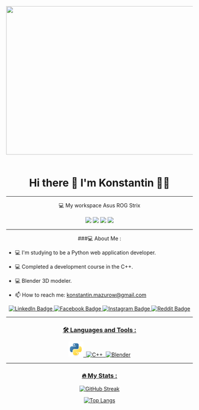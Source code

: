 <div align="center">
  <img src="https://img.freepik.com/premium-vector/coding-programmer-laptop-internet-work-concept-hand-drawn-hand-of-programmer-on-laptop-with-code-concept-sketch_160308-2737.jpg" width="600" height="400"/>
</div>

<div align="center"> 
   <img src="https://komarev.com/ghpvc/?username=KonstantinMazurow&style=for-the-badge&color=blue" alt=""/>
</div>

<h1 align='center'>
Hi there 👋 I'm Konstantin 👨‍💻
</h1>
  
---

<div align='center'>
  💻 My workspace Asus ROG Strix<br/><br/>
  <img src="https://img.shields.io/badge/windows-%230078D6.svg?&style=for-the-badge&logo=windows&logoColor=white" />
  <img src="https://img.shields.io/badge/AMD%20-Ryzen%207%205800H-blue?style=for-the-badge&logo=AMD&logoColor=green" />
  <img src="https://img.shields.io/badge/RAM-16GB-%230071C5.svg?&style=for-the-badge&logoColor=white" />
  <img src="https://img.shields.io/badge/NVIDIA%20-RTX3050-success?style=for-the-badge&logo=nvidia&logoColor=white" />
</div>
 
---
<div align='center'>
###💻 About Me :

</div>

<div>
  
 - 💻 I'm studying to be a Python web application developer.

 - 💻 Completed a development course in the C++.
  
 - 💻 Blender 3D modeler.

 - :mailbox: How to reach me:  konstantin.mazurow@gmail.com
</div> 

<div align="center"> 
<a href="https://www.linkedin.com/in/konstantin-mazurow-626453137/"> <img src="https://img.shields.io/badge/LinkedIn-blue?style=for-the-badge&logo=linkedin&logoColor=white" alt="LinkedIn Badge"> 
<a href="https://www.facebook.com/mazurow.konstantin"> <img src="https://img.shields.io/badge/Facebook-1877F2?style=for-the-badge&logo=facebook&logoColor=white" alt="Facebook Badge">
<a href="https://www.instagram.com/mazurowkonstantin/"> <img src="https://img.shields.io/badge/Instagram-E4405F?style=for-the-badge&logo=instagram&logoColor=white" alt="Instagram Badge">
<a href="https://www.reddit.com/user/LazyGrodno"> <img src="https://img.shields.io/badge/Reddit-FF4500?style=for-the-badge&logo=reddit&logoColor=white" alt="Reddit Badge">

  
---
  
### :hammer_and_wrench: Languages and Tools :
<div>
<img src="https://github.com/devicons/devicon/blob/master/icons/python/python-original.svg" title="Python" alt="Python" width="40" height="40"/>&nbsp;
<img src="https://img.icons8.com/color/512/c-plus-plus-logo.png" title="С++" alt="С++" width="40" height="40"/>&nbsp;
<img src="https://upload.wikimedia.org/wikipedia/commons/thumb/0/0c/Blender_logo_no_text.svg/2560px-Blender_logo_no_text.svg.png" title="Blender" alt="Blender" width="40" height="40"/>

---

### :fire: My Stats :

[![GitHub Streak](http://github-readme-streak-stats.herokuapp.com?user=KonstantinMazurow&theme=dark&hide_border=true&date_format=j%20M%5B%20Y%5D)](https://git.io/streak-stats)

[![Top Langs](https://github-readme-stats.vercel.app/api/top-langs/?username=KonstantinMazurow&layout=compact&theme=vision-friendly-dark)](https://github.com/anuraghazra/github-readme-stats)
</div>
<!--
